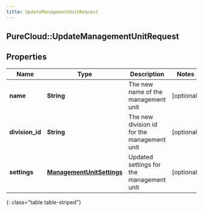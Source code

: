```yaml
---
title: UpdateManagementUnitRequest
---
```

## PureCloud::UpdateManagementUnitRequest

## Properties

|Name | Type | Description | Notes|
|------------ | ------------- | ------------- | -------------|
| **name** | **String** | The new name of the management unit | [optional] |
| **division_id** | **String** | The new division id for the management unit | [optional] |
| **settings** | [**ManagementUnitSettings**](ManagementUnitSettings.html) | Updated settings for the management unit | [optional] |
{: class="table table-striped"}



